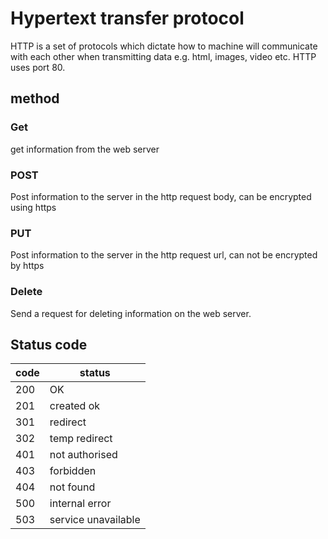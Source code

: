# Hypertext transfer protocol

HTTP is a set of protocols which dictate how to machine will communicate with each other when transmitting data e.g. html, images, video etc. 
HTTP uses port 80.



## method 

### Get 
get information from the web server

### POST 
Post information to the server in the http request body,
can be encrypted using https

### PUT 
Post information to the server in the http request url, can not be encrypted by https

### Delete
Send a request for deleting information on the web server. 


## Status code
|code|status|
|---|---|
|200|OK|
|201| created ok|
|301|redirect|
|302| temp redirect|
|401| not authorised|
|403| forbidden|
|404| not found|
|500| internal error|
|503| service unavailable|
